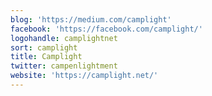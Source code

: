 ```yaml
---
blog: 'https://medium.com/camplight'
facebook: 'https://facebook.com/camplight/'
logohandle: camplightnet
sort: camplight
title: Camplight
twitter: campenlightment
website: 'https://camplight.net/'
---
```

